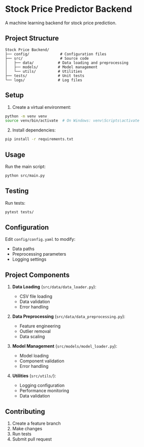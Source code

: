 # Stock Price Predictor Backend

A machine learning backend for stock price prediction.

## Project Structure

```
Stock Price Backend/
├── config/              # Configuration files
├── src/                 # Source code
│   ├── data/           # Data loading and preprocessing
│   ├── models/         # Model management
│   └── utils/          # Utilities
├── tests/              # Unit tests
└── logs/               # Log files
```

## Setup

1. Create a virtual environment:
```bash
python -m venv venv
source venv/bin/activate  # On Windows: venv\Scripts\activate
```

2. Install dependencies:
```bash
pip install -r requirements.txt
```

## Usage

Run the main script:
```bash
python src/main.py
```

## Testing

Run tests:
```bash
pytest tests/
```

## Configuration

Edit `config/config.yaml` to modify:
- Data paths
- Preprocessing parameters
- Logging settings

## Project Components

1. **Data Loading** (`src/data/data_loader.py`):
   - CSV file loading
   - Data validation
   - Error handling

2. **Data Preprocessing** (`src/data/data_preprocessing.py`):
   - Feature engineering
   - Outlier removal
   - Data scaling

3. **Model Management** (`src/models/model_loader.py`):
   - Model loading
   - Component validation
   - Error handling

4. **Utilities** (`src/utils/`):
   - Logging configuration
   - Performance monitoring
   - Data validation

## Contributing

1. Create a feature branch
2. Make changes
3. Run tests
4. Submit pull request